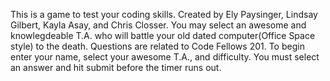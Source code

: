 This is a game to test your coding skills. Created by Ely Paysinger, Lindsay Gilbert, Kayla Asay, and Chris Closser.
You may select an awesome and knowlegdeable T.A. who will battle your old dated computer(Office Space style) to the death.
Questions are related to Code Fellows 201.
To begin enter your name, select your awesome T.A., and difficulty.
You must select an answer and hit submit before the timer runs out.
